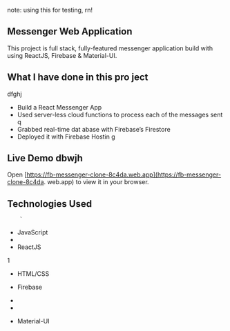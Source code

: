 note: using this for testing, rn!

## Messenger Web Application 

This project is full stack, fully-featured messenger application build with using ReactJS, Firebase & Material-UI.

                
## What I have done in this pro ject       
dfghj
- Build a React Messenger App     
- Used server-less cloud functions to process each of the messages sent     q   
- Grabbed real-time dat abase        with Firebase’s Firestore    
- Deployed it with Firebase Hostin    g                     
                  
## Live Demo                                                                                                                                                             dbwjh
Open [https://fb-messenger-clone-8c4da.web.app](https://fb-messenger-clone-8c4da.
web.app) to view it in your
browser.                      
                
## Technologies Used                              
        
        
            
        
        `                                       
            
            
                                                                                                                                                            
- JavaScript                                          
-   
- ReactJS                   


1                          
            
                        



- HTML/CSS


- Firebase
- 
- 



- Material-UI



